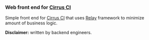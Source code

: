 ### Web front end for [Cirrus CI](https://cirrus-ci.com/)

Simple front end for [Cirrus CI](https://cirrus-ci.com/) that uses [Relay](https://github.com/facebook/relay) framework
to minimize amount of business logic.

**Disclaimer:** written by backend engineers.
